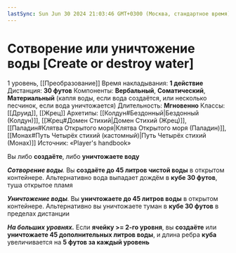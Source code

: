 ```yaml
---
lastSync: Sun Jun 30 2024 21:03:46 GMT+0300 (Москва, стандартное время)
---
```

# Сотворение или уничтожение воды [Create or destroy water]
1 уровень, [[Преобразование]]
Время накладывания: **1 действие**
Дистанция: **30 футов**
Компоненты: **Вербальный**, **Соматический**, **Материальный** (капля воды, если вода создаётся, или несколько песчинок, если вода уничтожается)
Длительность: **Мгновенно**
Классы: [[Друид]], [[Жрец]]
Архетипы: [[Колдун#Бездонный|Бездонный (Колдун)]], [[Жрец#Домен Стихий|Домен Стихий (Жрец)]], [[Паладин#Клятва Открытого моря|Клятва Открытого моря (Паладин)]], [[Монах#Путь Четырёх стихий (кастомный)|Путь Четырёх стихий (Монах)]]
Источник: «Player's handbook»

Вы либо **создаёте**, либо **уничтожаете воду**

_**Сотворение воды**._ Вы **создаёте до 45 литров чистой воды** в открытом контейнере. Альтернативно вода выпадает дождём в **кубе 30 футов**, туша открытое пламя

_**Уничтожение воды**._ Вы **уничтожаете до 45 литров воды** в открытом контейнере. Альтернативно вы уничтожаете туман в **кубе 30 футов** в пределах дистанции

**_На больших уровнях._** Если **ячейку >= 2-го уровня**, вы **создаёте** или **уничтожаете 45 дополнительных литров воды**, и длина ребра **куба** увеличивается на **5 футов за каждый уровень**